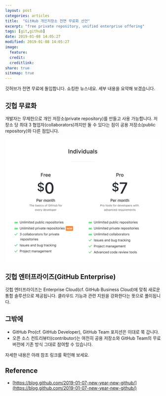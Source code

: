 ```yaml
---
layout: post
categories: articles
title:  "GitHub 개인저장소 전면 무료화 선언"
excerpt: "free private repository, unified enterprise offering"
tags: [git,github]
date: 2019-01-08 14:05:27
modified: 2019-01-08 14:05:27
image: 
  feature:
  credit:
  creditlink:
share: true
sitemap: true
---
```


깃허브가 전면 무료에 돌입합니다. 쇼킹한 뉴스네요. 세부 내용을 요약해 보겠습니다.


## 깃헙 무료화

개발자는 무제한으로 개인 저장소(private repository)를 만들고 사용 가능합니다. 저장소 당 최대 3 협업자(collaborators)까지만 둘 수 있다는 점이 공용 저장소(public repository)와 다른 점입니다.

![GitHub Free WTF](/images/20190108_github_goes_free/1.png "깃헙 개인저장소가 무료여 어머나 세상에")


## 깃헙 엔터프라이즈(GitHub Enterprise)

깃헙 엔터프라이즈는 Enterprise Cloud(cf. GitHub Business Cloud)에 맞춰 새로운 통합 솔루션으로 제공됩니다. 클라우드 기능과 관련 지원을 강화한다는 뜻으로 풀이됩니다.


## 그밖에

* GitHub Pro(cf. GitHub Developer), GitHub Team 포지션은 이대로 쭉 갑니다.
* 오픈 소스 컨트리뷰터(contributor)는 여전히 공용 저장소와 GitHub Team의 무료 버전에 기존 방식 그대로 참여할 수 있습니다.

자세한 내용은 아래 참조 링크를 확인해 보세요.


## Reference

* [https://blog.github.com/2019-01-07-new-year-new-github/](https://blog.github.com/2019-01-07-new-year-new-github/)